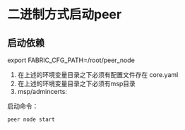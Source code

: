 # 二进制方式启动peer

## 启动依赖

export FABRIC_CFG_PATH=/root/peer_node

1. 在上述的环境变量目录之下必须有配置文件存在 core.yaml
2. 在上述的环境变量目录之下必须有msp目录
3. msp/admincerts:

启动命令：

```startpeer
peer node start
```